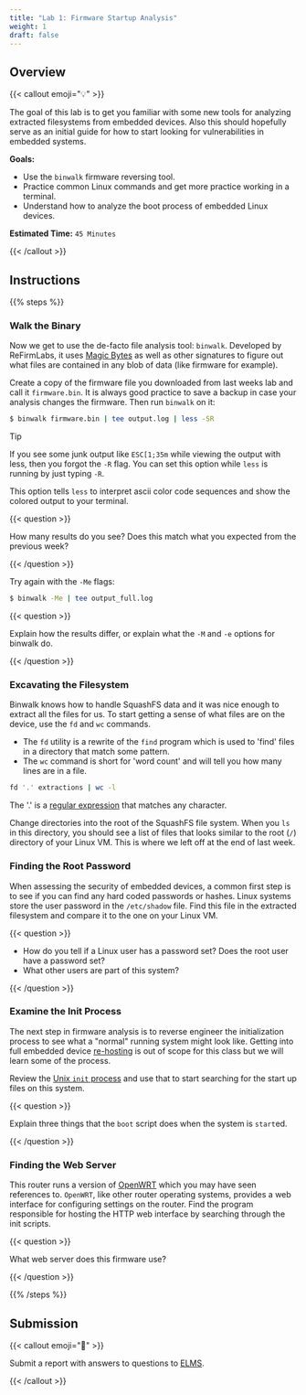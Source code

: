 ```yaml
---
title: "Lab 1: Firmware Startup Analysis"
weight: 1
draft: false
---
```


## Overview

{{< callout emoji="💡" >}}

The goal of this lab is to get you familiar with some new tools for analyzing
extracted filesystems from embedded devices. Also this should hopefully serve as
an initial guide for how to start looking for vulnerabilities in embedded
systems.

**Goals:**

- Use the `binwalk` firmware reversing tool.
- Practice common Linux commands and get more practice working in a terminal.
- Understand how to analyze the boot process of embedded Linux devices.

**Estimated Time:** `45 Minutes`

{{< /callout >}}

## Instructions

{{% steps %}}

### Walk the Binary

Now we get to use the de-facto file analysis tool: `binwalk`. Developed by
ReFirmLabs, it uses
[Magic Bytes](https://en.wikipedia.org/wiki/File_format#Magic_number) as well as
other signatures to figure out what files are contained in any blob of data
(like firmware for example).

Create a copy of the firmware file you downloaded from last weeks lab and call
it `firmware.bin`. It is always good practice to save a backup in case your
analysis changes the firmware. Then run `binwalk` on it:

```bash {filename=Bash}
$ binwalk firmware.bin | tee output.log | less -SR
```

> [!TIP]
> If you see some junk output like `ESC[1;35m` while viewing the output with
> less, then you forgot the `-R` flag. You can set this option while `less` is
> running by just typing `-R`.
>
> This option tells `less` to interpret ascii color code sequences and show the
> colored output to your terminal.

{{< question >}}

How many results do you see? Does this match what you expected from the previous
week?

{{< /question >}}

Try again with the `-Me` flags:

```bash {filename=Bash}
$ binwalk -Me | tee output_full.log
```

{{< question >}}

Explain how the results differ, or explain what the `-M` and `-e` options for
binwalk do.

{{< /question >}}

### Excavating the Filesystem

Binwalk knows how to handle SquashFS data and it was nice enough to extract all
the files for us. To start getting a sense of what files are on the device, use
the `fd` and `wc` commands.

- The `fd` utility is a rewrite of the `find` program which is used to 'find'
  files in a directory that match some pattern.
- The `wc` command is short for 'word count' and will tell you how many lines
  are in a file.

```bash {filename=Bash}
fd '.' extractions | wc -l
```

The '.' is a
[regular expression](https://en.wikipedia.org/wiki/Regular_expression) that
matches any character.

Change directories into the root of the SquashFS file system. When you `ls` in
this directory, you should see a list of files that looks similar to the root
(`/`) directory of your Linux VM. This is where we left off at the end of last
week.

### Finding the Root Password

When assessing the security of embedded devices, a common first step is to see
if you can find any hard coded passwords or hashes. Linux systems store the user
password in the `/etc/shadow` file. Find this file in the extracted filesystem
and compare it to the one on your Linux VM.

{{< question >}}

<!-- deno-fmt-ignore-start -->
- How do you tell if a Linux user has a password set? Does the root user have a
  password set? 
- What other users are part of this system?
<!--deno-fmt-ignore-end -->

<p></p>

{{< /question >}}

### Examine the Init Process

The next step in firmware analysis is to reverse engineer the initialization
process to see what a "normal" running system might look like. Getting into full
embedded device [re-hosting](https://dl.acm.org/doi/10.1145/3423167) is out of
scope for this class but we will learn some of the process.

Review the [Unix `init` process](https://en.wikipedia.org/wiki/Init) and use
that to start searching for the start up files on this system.

{{< question >}}

Explain three things that the `boot` script does when the system is `start`ed.

{{< /question >}}

### Finding the Web Server

This router runs a version of [OpenWRT](https://openwrt.org/) which you may have
seen references to. `OpenWRT`, like other router operating systems, provides a
web interface for configuring settings on the router. Find the program
responsible for hosting the HTTP web interface by searching through the init
scripts.

{{< question >}}

What web server does this firmware use?

{{< /question >}}

{{% /steps %}}

## Submission

{{< callout emoji="📝" >}}

Submit a report with answers to questions to
[ELMS](https://umd.instructure.com/courses/1374508/assignments).

{{< /callout >}}
